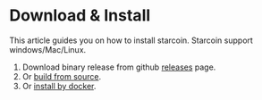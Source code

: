 # Download & Install

This article guides you on how to install starcoin.
Starcoin support windows/Mac/Linux.
<!--more-->

1. Download binary release from github [releases](https://github.com/starcoinorg/starcoin/releases) page. 
2. Or [build from source](./build).
3. Or [install by docker](./install_by_docker).